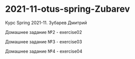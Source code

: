 # 2021-11-otus-spring-Zubarev
Курс Spring 2021-11. Зубарев Дмитрий

Домашнее задание №2 - exercise02

Домашнее задание №3 - exercise03

Домашнее задание №4 - exercise04

